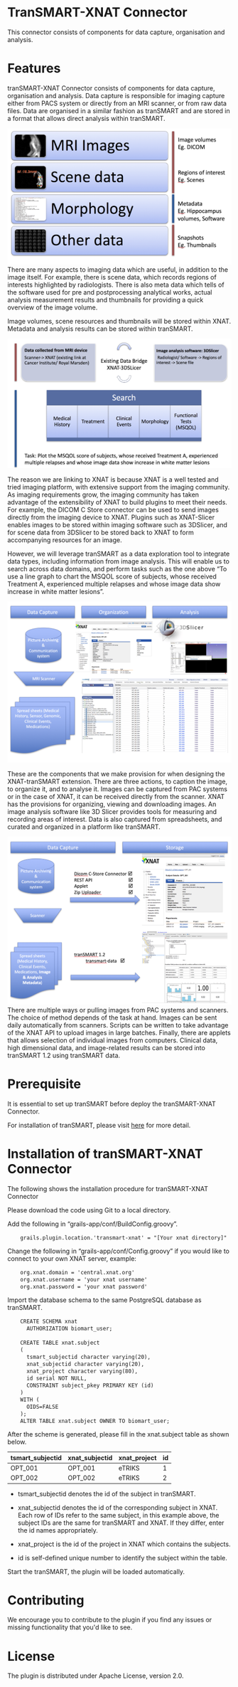 # TranSMART-XNAT Connector
This connector consists of components for data capture, organisation and analysis. 

# Features
tranSMART-XNAT Connector consists of components for data capture, organisation and analysis. Data capture is responsible for imaging capture either from PACS system or directly from an MRI scanner, or from raw data files. Data are organised in a similar fashion as tranSMART and are stored in a format that allows direct analysis within tranSMART. 

![](images/1.png?raw=true)
There are many aspects to imaging data which are useful, in addition to the image itself. For example, there is scene data, which records regions of interests highlighted by radiologists. There is also meta data which tells of the software used for pre and postprocessing analytical works, actual analysis measurement results and thumbnails for providing a quick overview of the image volume. 

Image volumes, scene resources and thumbnails will be stored within XNAT. Metadata and analysis results can be stored within tranSMART.

![](images/2.png?raw=true)

The reason we are linking to XNAT is because XNAT is a well tested and tried imaging platform, with extensive support from the imaging community. As imaging requirements grow, the imaging community has taken advantage of the extensibility of XNAT to build plugins to meet their needs. For example, the DICOM C Store connector can be used to send images directly from the imaging device to XNAT. Plugins such as XNAT-Slicer enables images to be stored within imaging software such as 3DSlicer, and for scene data from 3DSlicer to be stored back to XNAT to form accompanying resources for an image.

However, we will leverage tranSMART as a data exploration tool to integrate data types, including information from image analysis. This will enable us to search across data domains, and perform tasks such as the one above “To use a line graph to chart the MSQOL score of subjects, whose received Treatment A, experienced multiple relapses and whose image data show increase in white matter lesions”. 

![](images/3.png?raw=true)

These are the components that we make provision for when designing the XNAT-tranSMART extension. There are three actions, to caption the image, to organize it, and to analyse it. Images can be captured from PAC systems or in the case of XNAT, it can be received directly from the scanner. XNAT has the provisions for organizing, viewing and downloading images. An image analysis software like 3D Slicer provides tools for measuring and recording areas of interest. Data is also captured from spreadsheets, and curated and organized in a platform like tranSMART.

![](images/4.png?raw=true)
There are multiple ways or pulling images from PAC systems and scanners. The choice of method depends of the task at hand. Images can be sent daily automatically from scanners. Scripts can be written to take advantage of the XNAT API to upload images in large batches. Finally, there are applets that allows selection of individual images from computers. Clinical data, high dimensional data, and image-related results can be stored into tranSMART 1.2 using tranSMART data.

# Prerequisite 

It is essential to set up tranSMART before deploy the tranSMART-XNAT Connector.

For installation of tranSMART, please visit [here](https://wiki.transmartfoundation.org/display/TSMTGPL/tranSMART+1.2+INSTALLATION+NOTES+ON+UBUNTU) for more detail. 

# Installation of tranSMART-XNAT Connector

The following shows the installation procedure for tranSMART-XNAT Connector

Please download the code using Git to a local directory.

Add the following in “grails-app/conf/BuildConfig.groovy”.

````
    grails.plugin.location.'transmart-xnat' = "[Your xnat directory]"
````

Change the following in “grails-app/conf/Config.groovy” if you would like to connect to your own XNAT server, example:
````
    org.xnat.domain = 'central.xnat.org'
    org.xnat.username = 'your xnat username'
    org.xnat.password = 'your xnat password'
```` 
Import the database schema to the same PostgreSQL database as tranSMART.
````
    CREATE SCHEMA xnat
      AUTHORIZATION biomart_user;

    CREATE TABLE xnat.subject
    (
      tsmart_subjectid character varying(20),
      xnat_subjectid character varying(20),
      xnat_project character varying(80),
      id serial NOT NULL,
      CONSTRAINT subject_pkey PRIMARY KEY (id)
    )
    WITH (
      OIDS=FALSE
    );
    ALTER TABLE xnat.subject OWNER TO biomart_user;
````
After the scheme is generated, please fill in the xnat.subject table as shown below.

| tsmart_subjectid | xnat_subjectid | xnat_project | id |
| --- | --- | --- | --- |
| OPT_001 | OPT_001 | eTRIKS | 1 |
| OPT_002 | OPT_002 | eTRIKS | 2 |

* tsmart_subjectid denotes the id of the subject in tranSMART. 

* xnat_subjectid denotes the id of the corresponding subject in XNAT. Each row of IDs refer to the same subject, in this example above, the subject IDs are the same for tranSMART and XNAT. If they differ, enter the id names appropriately. 

* xnat_project is the id of the project in XNAT which contains the subjects.

* id is self-defined unique number to identify the subject within the table.

Start the tranSMART, the plugin will be loaded automatically.

# Contributing

We encourage you to contribute to the plugin if you find any issues or missing
functionality that you'd like to see. 

# License

The plugin is distributed under Apache License, version 2.0.
